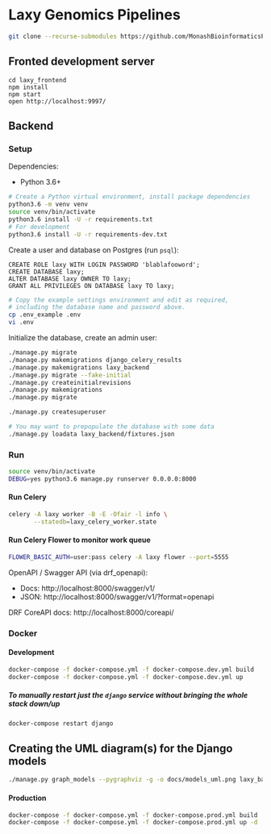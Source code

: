 # Laxy Genomics Pipelines

```bash
git clone --recurse-submodules https://github.com/MonashBioinformaticsPlatform/laxy.git
```

## Fronted development server

```
cd laxy_frontend
npm install
npm start
open http://localhost:9997/
```

## Backend

### Setup

Dependencies:

* Python 3.6+

```bash
# Create a Python virtual environment, install package dependencies
python3.6 -m venv venv
source venv/bin/activate
python3.6 install -U -r requirements.txt
# For development
python3.6 install -U -r requirements-dev.txt
```

Create a user and database on Postgres (run `psql`):
```postgresql
CREATE ROLE laxy WITH LOGIN PASSWORD 'blablafooword';
CREATE DATABASE laxy;
ALTER DATABASE laxy OWNER TO laxy;
GRANT ALL PRIVILEGES ON DATABASE laxy TO laxy;
```

```bash
# Copy the example settings environment and edit as required,
# including the database name and password above. 
cp .env_example .env
vi .env
```

Initialize the database, create an admin user:
```bash
./manage.py migrate
./manage.py makemigrations django_celery_results
./manage.py makemigrations laxy_backend
./manage.py migrate --fake-initial
./manage.py createinitialrevisions
./manage.py makemigrations
./manage.py migrate

./manage.py createsuperuser

# You may want to prepopulate the database with some data
./manage.py loadata laxy_backend/fixtures.json
```

### Run
```bash
source venv/bin/activate
DEBUG=yes python3.6 manage.py runserver 0.0.0.0:8000
```

#### Run Celery
```bash
celery -A laxy worker -B -E -Ofair -l info \
       --statedb=laxy_celery_worker.state
```

#### Run Celery Flower to monitor work queue
```bash
FLOWER_BASIC_AUTH=user:pass celery -A laxy flower --port=5555
```

OpenAPI / Swagger API (via drf_openapi): 
* Docs: http://localhost:8000/swagger/v1/
* JSON: http://localhost:8000/swagger/v1/?format=openapi

DRF CoreAPI docs: http://localhost:8000/coreapi/

### Docker

#### Development

```bash
docker-compose -f docker-compose.yml -f docker-compose.dev.yml build
docker-compose -f docker-compose.yml -f docker-compose.dev.yml up
```

##### To manually restart just the `django` service without bringing the whole stack down/up
```bash
docker-compose restart django
```

## Creating the UML diagram(s) for the Django models

```bash
./manage.py graph_models --pygraphviz -g -o docs/models_uml.png laxy_backend
```

#### Production

```bash
docker-compose -f docker-compose.yml -f docker-compose.prod.yml build
docker-compose -f docker-compose.yml -f docker-compose.prod.yml up -d
```

